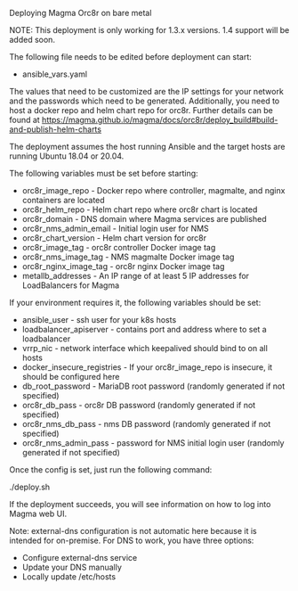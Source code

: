Deploying Magma Orc8r on bare metal

NOTE: This deployment is only working for 1.3.x versions. 1.4 support will be
added soon.

The following file needs to be edited before deployment can start:
* ansible_vars.yaml

The values that need to be customized are the IP settings for your network and
the passwords which need to be generated. Additionally, you need to host a
docker repo and helm chart repo for orc8r. Further details can be found at
https://magma.github.io/magma/docs/orc8r/deploy_build#build-and-publish-helm-charts

The deployment assumes the host running Ansible and the target hosts are
running Ubuntu 18.04 or 20.04.

The following variables must be set before starting:
* orc8r_image_repo - Docker repo where controller, magmalte, and nginx containers are located
* orc8r_helm_repo - Helm chart repo where orc8r chart is located
* orc8r_domain - DNS domain where Magma services are published
* orc8r_nms_admin_email - Initial login user for NMS
* orc8r_chart_version - Helm chart version for orc8r
* orc8r_image_tag - orc8r controller Docker image tag
* orc8r_nms_image_tag - NMS magmalte Docker image tag
* orc8r_nginx_image_tag - orc8r nginx Docker image tag
* metallb_addresses - An IP range of at least 5 IP addresses for LoadBalancers for Magma

If your environment requires it, the following variables should be set:
* ansible_user - ssh user for your k8s hosts
* loadbalancer_apiserver - contains port and address where to set a loadbalancer
* vrrp_nic - network interface which keepalived should bind to on all hosts
* docker_insecure_registries - If your orc8r_image_repo is insecure, it should be configured here
* db_root_password - MariaDB root password (randomly generated if not specified)
* orc8r_db_pass - orc8r DB password (randomly generated if not specified)
* orc8r_nms_db_pass - nms DB password (randomly generated if not specified)
* orc8r_nms_admin_pass - password for NMS initial login user (randomly generated if not specified)

Once the config is set, just run the following command:

./deploy.sh

If the deployment succeeds, you will see information on how to log into Magma
web UI.

Note: external-dns configuration is not automatic here because it is intended
for on-premise. For DNS to work, you have three options:
* Configure external-dns service
* Update your DNS manually
* Locally update /etc/hosts
